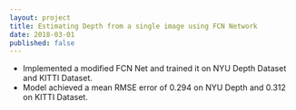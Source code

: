 ```yaml
---
layout: project
title: Estimating Depth from a single image using FCN Network
date: 2018-03-01
published: false
---
```

- Implemented a modified FCN Net and trained it on NYU Depth Dataset and KITTI Dataset.
- Model achieved a mean RMSE error of 0.294 on NYU Depth and 0.312 on KITTI Dataset.
